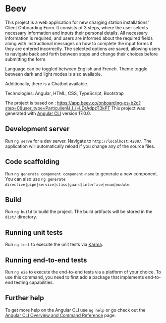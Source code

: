 # Beev
This project is a web application for new charging station installations' Client Onboarding Form. 
It consists of 3 steps, where the user selects necessary information and inputs their personal details. All necessary information is required, and users are informed about the required fields along with instructional messages on how to complete the input forms if they are entered incorrectly.
The selected options are saved, allowing users to navigate back and forth between steps and change their choices before submitting the form.


Language can be toggled between English and French.
Theme toggle between dark and light modes is also available.

Additionally, there is a Chatbot available.


Technologies: Angular, HTML, CSS, TypeScript, Bootstrap

The project is based on : https://app.beev.co/onboarding-cs-b2c?step=0&user_type=Particulier&l_l_i=LDrAdpzT3kPT
This project was generated with [Angular CLI](https://github.com/angular/angular-cli) version 17.0.0.

## Development server

Run `ng serve` for a dev server. Navigate to `http://localhost:4200/`. The application will automatically reload if you change any of the source files.

## Code scaffolding

Run `ng generate component component-name` to generate a new component. You can also use `ng generate directive|pipe|service|class|guard|interface|enum|module`.

## Build

Run `ng build` to build the project. The build artifacts will be stored in the `dist/` directory.

## Running unit tests

Run `ng test` to execute the unit tests via [Karma](https://karma-runner.github.io).

## Running end-to-end tests

Run `ng e2e` to execute the end-to-end tests via a platform of your choice. To use this command, you need to first add a package that implements end-to-end testing capabilities.

## Further help

To get more help on the Angular CLI use `ng help` or go check out the [Angular CLI Overview and Command Reference](https://angular.io/cli) page.
